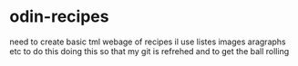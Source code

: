 # odin-recipes
need to create basic tml webage of recipes
il use listes images aragraphs etc to do this 
doing this so that my git is refrehed and to get the ball rolling


